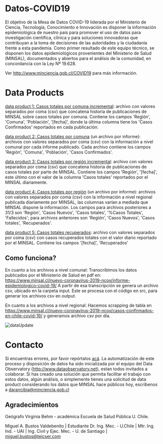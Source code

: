 # Datos-COVID19
El objetivo de la Mesa de Datos COVID-19 liderada por el Ministerio de Ciencia, Tecnología, Conocimiento e Innovación es disponer la información epidemiológica de nuestro país para promover el uso de datos para investigación científica, clínica y para soluciones innovadoras que contribuyan a la toma de decisiones de las autoridades y la ciudadanía frente a esta pandemia. Como primer resultado de este equipo técnico, se disponen los datos epidemiológicos provenientes del Ministerio de Salud (MINSAL), documentados y abiertos para el análisis de la comunidad, en concordancia con la Ley Nº 19.628. 

Ver http://www.minciencia.gob.cl/COVID19 para más información.

# Data Products
[data product 1: Casos totales por comuna incremental](output/producto1): archivo con valores separados por coma (csv) que concatena historia de publicaciones de MINSAL sobre casos totales por comuna. Contiene los campos 'Región', 'Comuna', 'Población', '[fecha]', donde la última columna tiene los 'Casos Confirmados' reportados en cada publicación.

[data product 2: Casos totales por comuna](output/producto2) (un archivo por informe): archivos con valores separados por coma (csv) con la información a nivel comunal por cada informe publicado. Cada archivo contiene los campos 'Región', 'Comuna', 'Población', 'Casos Confirmados'.

[data product 3: Casos totales por región incremental](output/producto3): archivo con valores separados por coma (csv) que concatena historia de publicaciones de casos totales por parte de MINSAL. Contiene los campos 'Región', '[fecha]', este último con el valor de la columna 'Casos totales' reportados por el MINSAL diariamente.

[data product 4: Casos totales por región](output/producto4) (un archivo por informe): archivos con valores separados por coma (csv) con la información a nivel regional publicada diariamente por MINSAL, las columnas varían a mediada que MINSAL dispone la información. Los campos para archivos posteriores a 31/3  son 'Región', 'Casos Nuevos', 'Casos totales', '%Casos Totales', 'Fallecidos'; para archivos anteriores son 'Región', 'Casos Nuevos', 'Casos totales', 'Recuperados'.  

[data product 5: Casos totales recuperados](output/producto5): archivo con valores separados por coma (csv) con casos recuperados totales con el valor diario reportado por el MINSAL. Contiene los campos '[fecha]', 'Recuperados'

## Como funciona?
En cuanto a los archivos a nivel comunal: Transcribimos los datos publicados por el Ministerio de Salud en pdf en:
https://www.minsal.cl/nuevo-coronavirus-2019-ncov/informe-epidemiologico-covid-19/
A partir de esa transcripción se genera un archivo csv, ubicado en la carpeta input.
Este se procesa con el código en src, para generar los archivos csv en output.

En cuanto a los archivos a nivel regional: Hacemos scrapping de tabla en https://www.minsal.cl/nuevo-coronavirus-2019-ncov/casos-confirmados-en-chile-covid-19/ y generamos archivo csv por día.

![dataUpdate](https://github.com/MinCiencia/Datos-COVID19/workflows/dataUpdate/badge.svg)

# Contacto
Si encuentras errores, por favor repórtalos [acá](https://github.com/MinCiencia/Datos-COVID19/issues). La automatización de este proceso y disposición de datos ha sido inicializada por el equipo del Data Observatory (http://www.dataobservatory.net), estan todos invitados a colaborar.
Si has creado una solución que permita facilitar el trabajo con estos datos, algún análisis, o simplemente tienes una solicitud de data product considerando los datos que MINSAL hace públicos hoy, escríbenos a darancibia@minciencia.gob.cl

## Agradecimientos

Geógrafo Virginia Behm - académica Escuela de Salud Pública U. Chile.

Miguel A. Bustos Valdebenito | Estudiante Dr. Ing. Mec. - U.Chile | Mtr. Ing. Ind. - UAI  | Ing. Civil y Ejec. Mec. - U. de Santiago | miguel.bustos@teicser.com